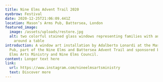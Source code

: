 ```yaml
---
title: Nine Elms Advent Trail 2020
eyebrow: Festival
date: 2020-12-25T21:06:09.441Z
location: Mason’s Arms Pub, Battersea, London
featured_image:
  image: /assets/uploads/restore.jpg
  alt: two colorful stained glass windows representing families with animals
    around a table
introduction: A window art installation by Adalberto Lonardi at the Mason’s Arms
  Pub, part of the Nine Elms and Battersea Advent Trail and sponsored by Nine
  Elms Arts Ministry and Nine Elms Council.
content: Longer text here
link:
  url: https://www.instagram.com/nineelmsartsministry
  text: Discover more
---
```

